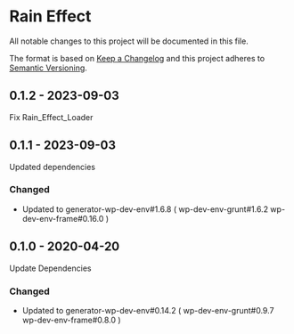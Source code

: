 # Rain Effect
All notable changes to this project will be documented in this file.

The format is based on [Keep a Changelog](http://keepachangelog.com/)
and this project adheres to [Semantic Versioning](http://semver.org/).

## 0.1.2 - 2023-09-03
Fix Rain_Effect_Loader

## 0.1.1 - 2023-09-03
Updated dependencies

### Changed
- Updated to generator-wp-dev-env#1.6.8 ( wp-dev-env-grunt#1.6.2 wp-dev-env-frame#0.16.0 )

## 0.1.0 - 2020-04-20
Update Dependencies

### Changed
- Updated to generator-wp-dev-env#0.14.2 ( wp-dev-env-grunt#0.9.7 wp-dev-env-frame#0.8.0 )
